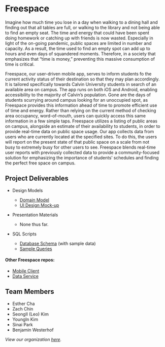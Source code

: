 # Freespace

Imagine how much time you lose in a day when walking to a dining hall and finding out that all tables are full, or walking to the library and not being able to find an empty seat. The time and energy that could have been spent doing homework or catching up with friends is now wasted. Especially in light of the on-going pandemic, public spaces are limited in number and capacity. As a result, the time used to find an empty spot can add up to hours and even days of squandered moments. Therefore, in a society that emphasizes that “time is money,” preventing this massive consumption of time is critical.

Freespace, our user-driven mobile app, serves to inform students fo the current activity status of their destination so that they may plan accordingly. It is tailored specifically towards Calvin University students in search of an available area on campus. The app runs on both iOS and Android, enabling accessibility to the majority of Calvin’s population. Gone are the days of students scurrying around campus looking for an unoccupied spot, as Freespace provides this information ahead of time to promote efficient use of time and energy. Rather than relying on the current method of checking area occupancy, word-of-mouth, users can quickly access this same information in a few simple taps. Freespace utilizes a listing of public areas on campus, alongside an estimate of their availability to students, in order to provide real-time data on public space usage. Our app collects data from users who are currently located at the specified sites. To do this, the users will report on the present state of that public space on a scale from not busy to extremely busy for other users to see. Freespace blends real-time user reports with previously collected data to provide a community-focused solution for emphasizing the importance of students’ schedules and finding the perfect free space on campus.



## Project Deliverables

- Design Models
  - [Domain Model](https://github.com/calvin-cs262-fall2020-Freespace/Project/blob/master/images/domainModel.png)
  - [UI Design Mock-up](https://github.com/calvin-cs262-fall2020-Freespace/Project/blob/master/images/UI%20design.png)

- Presentation Materials
  - None thus far.

- SQL Scripts
  - [Database Schema](https://github.com/calvin-cs262-fall2020-Freespace/Service/blob/SQL/Schema/sql/freespace.sql)
      (with sample data)
  - [Sample Queries](https://github.com/calvin-cs262-fall2020-Freespace/Service/blob/SQL/Schema/sql/freespace-queries.sql)


#### Other Freespace repos:
- [Mobile Client](https://github.com/calvin-cs262-fall2020-Freespace/Client)
- [Data Service](https://github.com/calvin-cs262-fall2020-Freespace/Service)


## Team Members
- Esther Cha
- Zach Chin
- SeongIl (Leo) Kim
- YoungIn Kim
- Sinai Park
- Benjamin Westerhof

*View our organization [here](https://github.com/calvin-cs262-fall2020-Freespace).*
